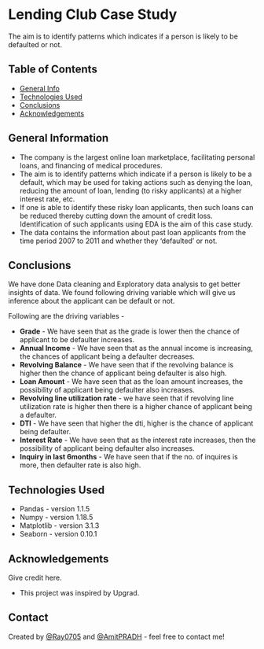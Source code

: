 # Lending Club Case Study
The aim is to identify patterns which indicates if a person is likely to be defaulted or not.


## Table of Contents
* [General Info](#general-information)
* [Technologies Used](#technologies-used)
* [Conclusions](#conclusions)
* [Acknowledgements](#acknowledgements)

<!-- You can include any other section that is pertinent to your problem -->

## General Information
- The company is the largest online loan marketplace, facilitating personal loans, and financing of medical procedures.
- The aim is to identify patterns which indicate if a person is likely to be a default, which may be used for taking actions such as denying the loan, reducing the amount of loan, lending (to risky applicants) at a higher interest rate, etc.
- If one is able to identify these risky loan applicants, then such loans can be reduced thereby cutting down the amount of credit loss. Identification of such applicants using EDA is the aim of this case study.
- The data contains the information about past loan applicants from the time period 2007 to 2011 and whether they ‘defaulted’ or not.

<!-- You don't have to answer all the questions - just the ones relevant to your project. -->

## Conclusions
We have done Data cleaning and Exploratory data analysis to get better insights of data. We found following driving variable which will give us inference about the applicant can be default or not.

Following are the driving variables -
   * **Grade** - We have seen that as the grade is lower then the chance of applicant to be defaulter increases.
   * **Annual Income** - We have seen that as the annual income is increasing, the chances of applicant being a defaulter decreases.
   * **Revolving Balance** -  We have seen that if the revolving balance is higher then the chance of applicant being defaulter is also high.
   * **Loan Amount** - We have seen that as the loan amount increases, the possibility of applicant being defaulter also increases.
   * **Revolving line utilization rate** - we have seen that if revolving line utilization rate is higher then there is a  higher chance of applicant being a defaulter.
   * **DTI** - We have seen that higher the dti, higher is the chance of applicant being defaulter.
   * **Interest Rate** - We have seen that as the interest rate increases, then the possibility of applicant being defaulter also increases.
   * **Inquiry in last 6months** - We have seen that if the no. of inquires is more, then defaulter rate is also high.

<!-- You don't have to answer all the questions - just the ones relevant to your project. -->


## Technologies Used
- Pandas - version 1.1.5
- Numpy - version 1.18.5
- Matplotlib - version 3.1.3
- Seaborn - version 0.10.1

<!-- As the libraries versions keep on changing, it is recommended to mention the version of library used in this project -->

## Acknowledgements
Give credit here.
- This project was inspired by Upgrad.



## Contact
Created by [@Ray0705](https://github.com/Ray0705) and [@AmitPRADH](https://github.com/AmitPRADH) - feel free to contact me!


<!-- Optional -->
<!-- ## License -->
<!-- This project is open source and available under the [... License](). -->

<!-- You don't have to include all sections - just the one's relevant to your project -->

